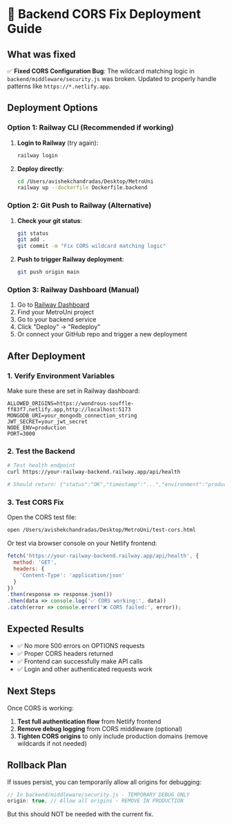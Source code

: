 # 🚀 Backend CORS Fix Deployment Guide

## What was fixed

✅ **Fixed CORS Configuration Bug**: The wildcard matching logic in `backend/middleware/security.js` was broken. Updated to properly handle patterns like `https://*.netlify.app`.

## Deployment Options

### Option 1: Railway CLI (Recommended if working)

1. **Login to Railway** (try again):
   ```bash
   railway login
   ```
   
2. **Deploy directly**:
   ```bash
   cd /Users/avishekchandradas/Desktop/MetroUni
   railway up --dockerfile Dockerfile.backend
   ```

### Option 2: Git Push to Railway (Alternative)

1. **Check your git status**:
   ```bash
   git status
   git add .
   git commit -m "Fix CORS wildcard matching logic"
   ```

2. **Push to trigger Railway deployment**:
   ```bash
   git push origin main
   ```

### Option 3: Railway Dashboard (Manual)

1. Go to [Railway Dashboard](https://railway.app/dashboard)
2. Find your MetroUni project
3. Go to your backend service
4. Click "Deploy" → "Redeploy"
5. Or connect your GitHub repo and trigger a new deployment

## After Deployment

### 1. Verify Environment Variables

Make sure these are set in Railway dashboard:

```
ALLOWED_ORIGINS=https://wondrous-souffle-ff83f7.netlify.app,http://localhost:5173
MONGODB_URI=your_mongodb_connection_string
JWT_SECRET=your_jwt_secret
NODE_ENV=production
PORT=3000
```

### 2. Test the Backend

```bash
# Test health endpoint
curl https://your-railway-backend.railway.app/api/health

# Should return: {"status":"OK","timestamp":"...","environment":"production"}
```

### 3. Test CORS Fix

Open the CORS test file:
```bash
open /Users/avishekchandradas/Desktop/MetroUni/test-cors.html
```

Or test via browser console on your Netlify frontend:
```javascript
fetch('https://your-railway-backend.railway.app/api/health', {
  method: 'GET',
  headers: {
    'Content-Type': 'application/json'
  }
})
.then(response => response.json())
.then(data => console.log('✅ CORS working:', data))
.catch(error => console.error('❌ CORS failed:', error));
```

## Expected Results

- ✅ No more 500 errors on OPTIONS requests
- ✅ Proper CORS headers returned
- ✅ Frontend can successfully make API calls
- ✅ Login and other authenticated requests work

## Next Steps

Once CORS is working:

1. **Test full authentication flow** from Netlify frontend
2. **Remove debug logging** from CORS middleware (optional)
3. **Tighten CORS origins** to only include production domains (remove wildcards if not needed)

## Rollback Plan

If issues persist, you can temporarily allow all origins for debugging:

```javascript
// In backend/middleware/security.js - TEMPORARY DEBUG ONLY
origin: true, // Allow all origins - REMOVE IN PRODUCTION
```

But this should NOT be needed with the current fix.
